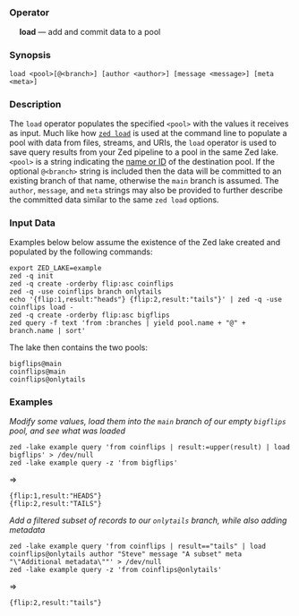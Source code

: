 ### Operator

&emsp; **load** &mdash; add and commit data to a pool

### Synopsis

```
load <pool>[@<branch>] [author <author>] [message <message>] [meta <meta>]
```
### Description


The `load` operator populates the specified `<pool>` with the values it
receives as input. Much like how [`zed load`](../../commands/zed.md#28-load)
is used at the command line to populate a pool with data from files, streams,
and URIs, the `load` operator is used to save query results from your Zed
pipeline to a pool in the same Zed lake. `<pool>` is a string indicating the
[name or ID](../../commands/zed.md#14-data-pools) of the destination pool.
If the optional `@<branch>` string is included then the data will be committed
to an existing branch of that name, otherwise the `main` branch is assumed.
The `author`, `message`, and `meta` strings may also be provided to further
describe the committed data similar to the same `zed load` options.

### Input Data

Examples below below assume the existence of the Zed lake created and populated
by the following commands:

```mdtest-command
export ZED_LAKE=example
zed -q init
zed -q create -orderby flip:asc coinflips
zed -q -use coinflips branch onlytails
echo '{flip:1,result:"heads"} {flip:2,result:"tails"}' | zed -q -use coinflips load -
zed -q create -orderby flip:asc bigflips
zed query -f text 'from :branches | yield pool.name + "@" + branch.name | sort'
```

The lake then contains the two pools:

```mdtest-output
bigflips@main
coinflips@main
coinflips@onlytails
```

### Examples

_Modify some values, load them into the `main` branch of our empty `bigflips` pool, and see what was loaded_
```mdtest-command
zed -lake example query 'from coinflips | result:=upper(result) | load bigflips' > /dev/null
zed -lake example query -z 'from bigflips'
```
=>
```mdtest-output
{flip:1,result:"HEADS"}
{flip:2,result:"TAILS"}
```

_Add a filtered subset of records to our `onlytails` branch, while also adding metadata_
```mdtest-command
zed -lake example query 'from coinflips | result=="tails" | load coinflips@onlytails author "Steve" message "A subset" meta "\"Additional metadata\""' > /dev/null
zed -lake example query -z 'from coinflips@onlytails'
```
=>
```mdtest-output
{flip:2,result:"tails"}
```